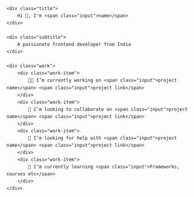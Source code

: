 <!DOCTYPE html>
<html lang="en">
<head>
    <meta charset="UTF-8">
    <meta name="viewport" content="width=device-width, initial-scale=1.0">
    <title>GitHub Profile README Generator</title>
    <style>
        body {
            font-family: Arial, sans-serif;
            margin: 20px;
            line-height: 1.6;
        }
        .title {
            font-size: 2em;
            margin-bottom: 20px;
        }
        .subtitle {
            font-size: 1.2em;
            margin-bottom: 20px;
        }
        .work {
            font-size: 1em;
            margin-bottom: 20px;
        }
        .work-item {
            margin-bottom: 10px;
        }
        .work-item span {
            display: inline-block;
            width: 150px;
        }
        .input {
            display: inline-block;
            width: 300px;
            border: none;
            border-bottom: 1px solid #000;
        }
    </style>
</head>
<body>

    <div class="title">
        Hi 👋, I'm <span class="input">name</span>
    </div>

    <div class="subtitle">
        A passionate frontend developer from India
    </div>

    <div class="work">
        <div class="work-item">
            👨‍💻 I’m currently working on <span class="input">project name</span> <span class="input">project link</span>
        </div>
        <div class="work-item">
            👯 I’m looking to collaborate on <span class="input">project name</span> <span class="input">project link</span>
        </div>
        <div class="work-item">
            🤝 I’m looking for help with <span class="input">project name</span> <span class="input">project link</span>
        </div>
        <div class="work-item">
            🌱 I’m currently learning <span class="input">Frameworks, courses etc</span>
        </div>
    </div>

</body>
</html>
